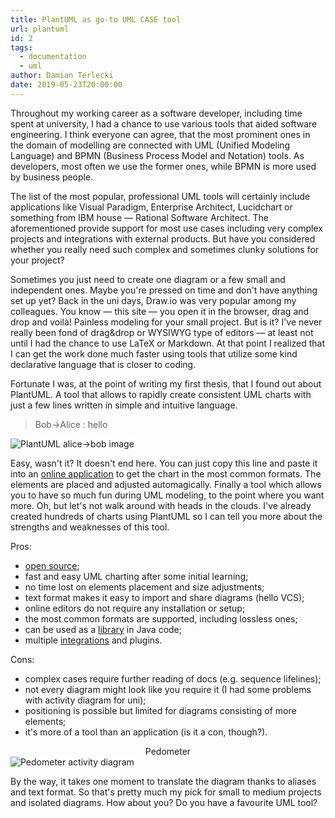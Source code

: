 ```yaml
---
title: PlantUML as go-to UML CASE tool
url: plantuml
id: 2
tags:
  - documentation
  - uml
author: Damian Terlecki
date: 2019-05-23T20:00:00
---
```


Throughout my working career as a software developer, including time spent at university, I had a chance to use various tools that aided software engineering.
I think everyone can agree, that the most prominent ones in the domain of modelling are connected with UML (Unified Modeling Language) and BPMN (Business Process Model and Notation) tools. As developers, most often we use the former ones, while BPMN is more used by business people.

The list of the most popular, professional UML tools will certainly include applications like Visual Paradigm, Enterprise Architect, Lucidchart or something from IBM house — Rational Software Architect. The aforementioned provide support for most use cases including very complex projects and integrations with external products. But have you considered whether you really need such complex and sometimes clunky solutions for your project?

Sometimes you just need to create one diagram or a few small and independent ones. Maybe you're pressed on time and don't have anything set up yet? Back in the uni days, Draw.io was very popular among my colleagues. You know — this site — you open it in the browser, drag and drop and voilà! Painless modeling for your small project. But is it? I've never really been fond of drag&drop or WYSIWYG type of editors — at least not until I had the chance to use LaTeX or Markdown. At that point I realized that I can get the work done much faster using tools that utilize some kind declarative language that is closer to coding.

Fortunate I was, at the point of writing my first thesis, that I found out about PlantUML. A tool that allows to rapidly create consistent UML charts with just a few lines written in simple and intuitive language.

> Bob->Alice : hello

<img style="background: white" src="/img/hq/plantuml-alice-bob.svg" alt="PlantUML alice->bob image" title="PlantUML sample sequence diagram">
  
Easy, wasn't it? It doesn't end here. You can just copy this line and paste it into an [online application](http://www.plantuml.com/plantuml/uml/SyfFKj2rKt3CoKnELR1Io4ZDoSa70000) to get the chart in the most common formats. The elements are placed and adjusted automagically. Finally a tool which allows you to have so much fun during UML modeling, to the point where you want more. Oh, but let's not walk around with heads in the clouds. I've already created hundreds of charts using PlantUML so I can tell you more about the strengths and weaknesses of this tool.

Pros:
- [open source](https://github.com/plantuml);
- fast and easy UML charting after some initial learning;
- no time lost on elements placement and size adjustments;
- text format makes it easy to import and share diagrams (hello VCS);
- online editors do not require any installation or setup;
- the most common formats are supported, including lossless ones;
- can be used as a [library](https://mvnrepository.com/artifact/net.sourceforge.plantuml/plantuml) in Java code;
- multiple [integrations](http://plantuml.com/sources) and plugins.

Cons:
- complex cases require further reading of docs (e.g. sequence lifelines);
- not every diagram might look like you require it (I had some problems with activity diagram for uni);
- positioning is possible but limited for diagrams consisting of more elements;
- it's more of a tool than an application (is it a con, though?).

<center>Pedometer</center>
<img style="background: white" src="/img/hq/pedometer.svg" alt="Pedometer activity diagram" title="PlantUML activity diagram for pedometer">

By the way, it takes one moment to translate the diagram thanks to aliases and text format. So that's pretty much my pick for small to medium projects and isolated diagrams. How about you? Do you have a favourite UML tool?

